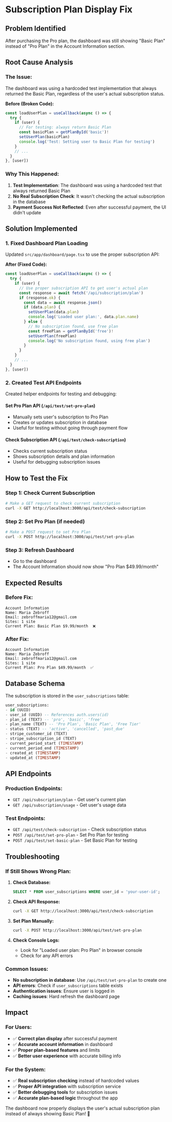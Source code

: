 # Subscription Plan Display Fix

## Problem Identified
After purchasing the Pro plan, the dashboard was still showing "Basic Plan" instead of "Pro Plan" in the Account Information section.

## Root Cause Analysis

### **The Issue:**
The dashboard was using a hardcoded test implementation that always returned the Basic Plan, regardless of the user's actual subscription status.

**Before (Broken Code):**
```typescript
const loadUserPlan = useCallback(async () => {
  try {
    if (user) {
      // For testing: always return Basic Plan
      const basicPlan = getPlanById('basic')!
      setUserPlan(basicPlan)
      console.log('Test: Setting user to Basic Plan for testing')
    }
    // ...
  }
}, [user])
```

### **Why This Happened:**
1. **Test Implementation**: The dashboard was using a hardcoded test that always returned Basic Plan
2. **No Real Subscription Check**: It wasn't checking the actual subscription in the database
3. **Payment Success Not Reflected**: Even after successful payment, the UI didn't update

## Solution Implemented

### 1. **Fixed Dashboard Plan Loading**
Updated `src/app/dashboard/page.tsx` to use the proper subscription API:

**After (Fixed Code):**
```typescript
const loadUserPlan = useCallback(async () => {
  try {
    if (user) {
      // Use proper subscription API to get user's actual plan
      const response = await fetch('/api/subscription/plan')
      if (response.ok) {
        const data = await response.json()
        if (data.plan) {
          setUserPlan(data.plan)
          console.log('Loaded user plan:', data.plan.name)
        } else {
          // No subscription found, use free plan
          const freePlan = getPlanById('free')!
          setUserPlan(freePlan)
          console.log('No subscription found, using free plan')
        }
      }
    }
    // ...
  }
}, [user])
```

### 2. **Created Test API Endpoints**
Created helper endpoints for testing and debugging:

#### **Set Pro Plan API** (`/api/test/set-pro-plan`)
- Manually sets user's subscription to Pro Plan
- Creates or updates subscription in database
- Useful for testing without going through payment flow

#### **Check Subscription API** (`/api/test/check-subscription`)
- Checks current subscription status
- Shows subscription details and plan information
- Useful for debugging subscription issues

## How to Test the Fix

### **Step 1: Check Current Subscription**
```bash
# Make a GET request to check current subscription
curl -X GET http://localhost:3000/api/test/check-subscription
```

### **Step 2: Set Pro Plan (if needed)**
```bash
# Make a POST request to set Pro Plan
curl -X POST http://localhost:3000/api/test/set-pro-plan
```

### **Step 3: Refresh Dashboard**
- Go to the dashboard
- The Account Information should now show "Pro Plan $49.99/month"

## Expected Results

### **Before Fix:**
```
Account Information
Name: Maria Zebroff
Email: zebroffmaria12@gmail.com
Sites: 1 site
Current Plan: Basic Plan $9.99/month  ❌
```

### **After Fix:**
```
Account Information
Name: Maria Zebroff
Email: zebroffmaria12@gmail.com
Sites: 1 site
Current Plan: Pro Plan $49.99/month  ✅
```

## Database Schema

The subscription is stored in the `user_subscriptions` table:

```sql
user_subscriptions:
- id (UUID)
- user_id (UUID) -- References auth.users(id)
- plan_id (TEXT) -- 'pro', 'basic', 'free'
- plan_name (TEXT) -- 'Pro Plan', 'Basic Plan', 'Free Tier'
- status (TEXT) -- 'active', 'cancelled', 'past_due'
- stripe_customer_id (TEXT)
- stripe_subscription_id (TEXT)
- current_period_start (TIMESTAMP)
- current_period_end (TIMESTAMP)
- created_at (TIMESTAMP)
- updated_at (TIMESTAMP)
```

## API Endpoints

### **Production Endpoints:**
- `GET /api/subscription/plan` - Get user's current plan
- `GET /api/subscription/usage` - Get user's usage data

### **Test Endpoints:**
- `GET /api/test/check-subscription` - Check subscription status
- `POST /api/test/set-pro-plan` - Set Pro Plan for testing
- `POST /api/test/set-basic-plan` - Set Basic Plan for testing

## Troubleshooting

### **If Still Shows Wrong Plan:**

1. **Check Database:**
   ```sql
   SELECT * FROM user_subscriptions WHERE user_id = 'your-user-id';
   ```

2. **Check API Response:**
   ```bash
   curl -X GET http://localhost:3000/api/test/check-subscription
   ```

3. **Set Plan Manually:**
   ```bash
   curl -X POST http://localhost:3000/api/test/set-pro-plan
   ```

4. **Check Console Logs:**
   - Look for "Loaded user plan: Pro Plan" in browser console
   - Check for any API errors

### **Common Issues:**

- **No subscription in database**: Use `/api/test/set-pro-plan` to create one
- **API errors**: Check if `user_subscriptions` table exists
- **Authentication issues**: Ensure user is logged in
- **Caching issues**: Hard refresh the dashboard page

## Impact

### **For Users:**
- ✅ **Correct plan display** after successful payment
- ✅ **Accurate account information** in dashboard
- ✅ **Proper plan-based features** and limits
- ✅ **Better user experience** with accurate billing info

### **For the System:**
- ✅ **Real subscription checking** instead of hardcoded values
- ✅ **Proper API integration** with subscription service
- ✅ **Better debugging tools** for subscription issues
- ✅ **Accurate plan-based logic** throughout the app

The dashboard now properly displays the user's actual subscription plan instead of always showing Basic Plan! 🎉
